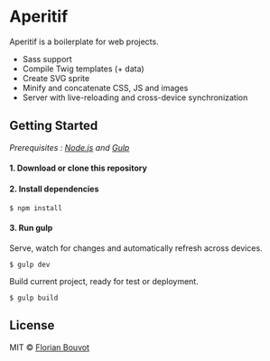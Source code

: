 # Aperitif

Aperitif is a boilerplate for web projects.

* Sass support
* Compile Twig templates (+ data)
* Create SVG sprite
* Minify and concatenate CSS, JS and images
* Server with live-reloading and cross-device synchronization

## Getting Started

*Prerequisites : [Node.js](https://nodejs.org/) and [Gulp](http://gulpjs.com/)*

#### 1. Download or clone this repository

#### 2. Install dependencies

```
$ npm install
```

#### 3. Run gulp

Serve, watch for changes and automatically refresh across devices.

```
$ gulp dev
```

Build current project, ready for test or deployment.

```
$ gulp build
```

## License

MIT © [Florian Bouvot](https://github.com/florianbouvot)
